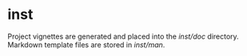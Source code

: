 # inst
Project vignettes are generated and placed into the *inst/doc* directory. 
Markdown template files are stored in *inst/man*.